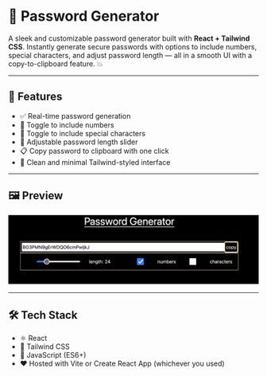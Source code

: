 # 🔐 Password Generator

A sleek and customizable password generator built with **React + Tailwind CSS**. Instantly generate secure passwords with options to include numbers, special characters, and adjust password length — all in a smooth UI with a copy-to-clipboard feature. 💥

---

## 🚀 Features

- ✅ Real-time password generation
- 🔢 Toggle to include numbers
- 🔣 Toggle to include special characters
- 📏 Adjustable password length slider
- 📋 Copy password to clipboard with one click
- 🌙 Clean and minimal Tailwind-styled interface

---

## 🖼️ Preview

![App Screenshot](./ss.png)


---

## 🛠️ Tech Stack

- ⚛️ React
- 🎨 Tailwind CSS
- 🧠 JavaScript (ES6+)
- ❤️ Hosted with Vite or Create React App (whichever you used)

